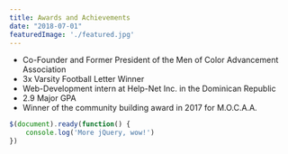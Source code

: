```yaml
---
title: Awards and Achievements
date: "2018-07-01"
featuredImage: './featured.jpg'
---
```


- Co-Founder and Former President of the Men of Color Advancement Association
- 3x Varsity Football Letter Winner
- Web-Development intern at Help-Net Inc. in the Dominican Republic
- 2.9 Major GPA
- Winner of the community building award in 2017 for M.O.C.A.A.
 

<!-- end -->



```javascript
$(document).ready(function() {
    console.log('More jQuery, wow!')
})
```
